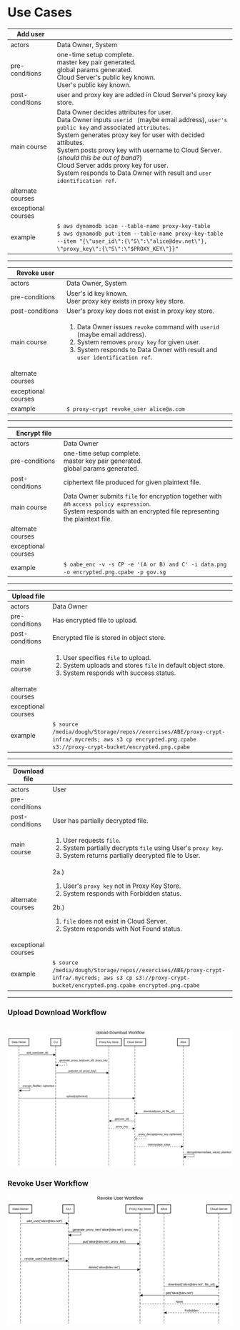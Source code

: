 Use Cases
===

|Add user||
|---|---|
|actors|Data Owner, System|
|pre-conditions|one-time setup complete.<br>master key pair generated.<br>global params generated.<br>Cloud Server's public key known.<br>User's public key known.
|post-conditions|user and proxy key are added in Cloud Server's proxy key store.|
|main course|Data Owner decides attributes for user.<br>Data Owner inputs `userid ` (maybe email address), `user's public key` and associated `attributes`.<br>System generates proxy key for user with decided attibutes.<br>System posts proxy key with username to Cloud Server. (*should this be out of band?*)<br>Cloud Server adds proxy key for user.<br>System responds to Data Owner with result and `user identification ref`.|
|alternate courses|
|exceptional courses|
|example|`$ aws dynamodb scan --table-name proxy-key-table`<br>`$ aws dynamodb put-item --table-name proxy-key-table --item "{\"user_id\":{\"S\":\"alice@dev.net\"}, \"proxy_key\":{\"S\":\"$PROXY_KEY\"}}"`|

---

|Revoke user||
|---|---|
|actors|Data Owner, System|
|pre-conditions|User's id key known.<br>User proxy key exists in proxy key store.|
|post-conditions|User's proxy key does not exist in proxy key store.|
|main course|<ol><li>Data Owner issues `revoke` command with `userid ` (maybe email address).<li>System removes `proxy key` for given user.<li>System responds to Data Owner with result and `user identification ref`.</ol>|
|alternate courses|
|exceptional courses|
|example|`$ proxy-crypt revoke_user alice@a.com`|

---

|Encrypt file||
|---|---|
|actors|Data Owner|
|pre-conditions|one-time setup complete.<br>master key pair generated.<br>global params generated.
|post-conditions|ciphertext file produced for given plaintext file.|
|main course|Data Owner submits `file` for encryption together with an `access policy expression`.<br>System responds with an encrypted file representing the plaintext file.<br>|
|alternate courses|
|exceptional courses|
|example| `$ oabe_enc -v -s CP -e '(A or B) and C' -i data.png -o encrypted.png.cpabe -p gov.sg`|

---

|Upload file||
|---|---|
|actors|Data Owner|
|pre-conditions|Has encrypted file to upload.|
|post-conditions|Encrypted file is stored in object store.|
|main course|<ol><li>User specifies `file` to upload.<li>System uploads and stores `file` in default object store.<li>System responds with success status.</ol>|
|alternate courses||
|exceptional courses|
|example|```$ source /media/dough/Storage/repos//exercises/ABE/proxy-crypt-infra/.mycreds; aws s3 cp encrypted.png.cpabe s3://proxy-crypt-bucket/encrypted.png.cpabe```|

---

|Download file||
|---|---|
|actors|User|
|pre-conditions||
|post-conditions|User has partially decrypted file.|
|main course|<ol><li>User requests `file`.<li>System partially decrypts `file` using User's `proxy key`.<li>System returns partially decrypted file to User.</ol>|
|alternate courses|2a.)<ol><li>User's `proxy key` not in Proxy Key Store.<li>System responds with Forbidden status.</ol>2b.)<ol><li>`file` does not exist in Cloud Server.<li>System responds with Not Found status.</ol>|
|exceptional courses|
|example|```$ source /media/dough/Storage/repos//exercises/ABE/proxy-crypt-infra/.mycreds; aws s3 cp s3://proxy-crypt-bucket/encrypted.png.cpabe encrypted.png.cpabe```|

---
### Upload Download Workflow
![alt text](diagrams/Upload-Download%20Workflow.png)
---
### Revoke User Workflow
![alt text](diagrams/Revoke%20User%20Workflow.png)